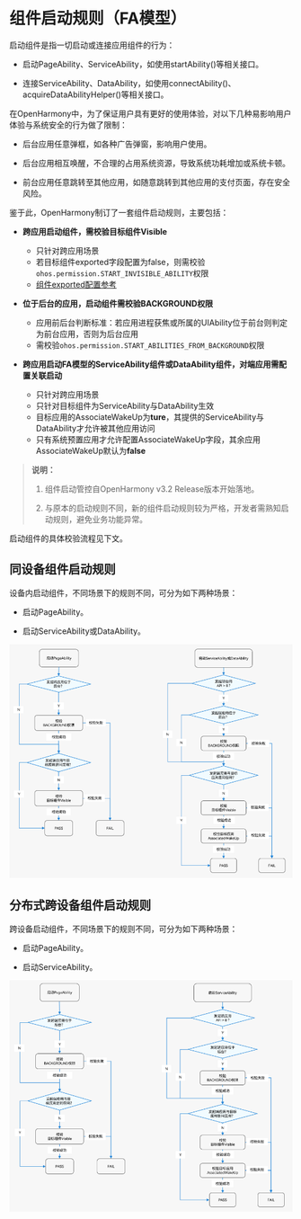 # 组件启动规则（FA模型）


启动组件是指一切启动或连接应用组件的行为：


- 启动PageAbility、ServiceAbility，如使用startAbility()等相关接口。

- 连接ServiceAbility、DataAbility，如使用connectAbility()、acquireDataAbilityHelper()等相关接口。


在OpenHarmony中，为了保证用户具有更好的使用体验，对以下几种易影响用户体验与系统安全的行为做了限制：


- 后台应用任意弹框，如各种广告弹窗，影响用户使用。

- 后台应用相互唤醒，不合理的占用系统资源，导致系统功耗增加或系统卡顿。

- 前台应用任意跳转至其他应用，如随意跳转到其他应用的支付页面，存在安全风险。


鉴于此，OpenHarmony制订了一套组件启动规则，主要包括：


- **跨应用启动组件，需校验目标组件Visible**
  - 只针对跨应用场景
  - 若目标组件exported字段配置为false，则需校验`ohos.permission.START_INVISIBLE_ABILITY`权限
  - [组件exported配置参考](../quick-start/module-configuration-file.md#abilities标签)

- **位于后台的应用，启动组件需校验BACKGROUND权限**
  - 应用前后台判断标准：若应用进程获焦或所属的UIAbility位于前台则判定为前台应用，否则为后台应用
  - 需校验`ohos.permission.START_ABILITIES_FROM_BACKGROUND`权限

- **跨应用启动FA模型的ServiceAbility组件或DataAbility组件，对端应用需配置关联启动**
  - 只针对跨应用场景
  - 只针对目标组件为ServiceAbility与DataAbility生效
  - 目标应用的AssociateWakeUp为**ture**，其提供的ServiceAbility与DataAbility才允许被其他应用访问
  - 只有系统预置应用才允许配置AssociateWakeUp字段，其余应用AssociateWakeUp默认为**false**


> **说明：**
> 1. 组件启动管控自OpenHarmony v3.2 Release版本开始落地。
> 
> 2. 与原本的启动规则不同，新的组件启动规则较为严格，开发者需熟知启动规则，避免业务功能异常。

启动组件的具体校验流程见下文。


## 同设备组件启动规则

  设备内启动组件，不同场景下的规则不同，可分为如下两种场景：

- 启动PageAbility。

- 启动ServiceAbility或DataAbility。

![startup-rule](figures/component-startup-inner-fa.png)


## 分布式跨设备组件启动规则

  跨设备启动组件，不同场景下的规则不同，可分为如下两种场景：

- 启动PageAbility。

- 启动ServiceAbility。

![component-startup-rules](figures/component-startup-inter-fa.png)
